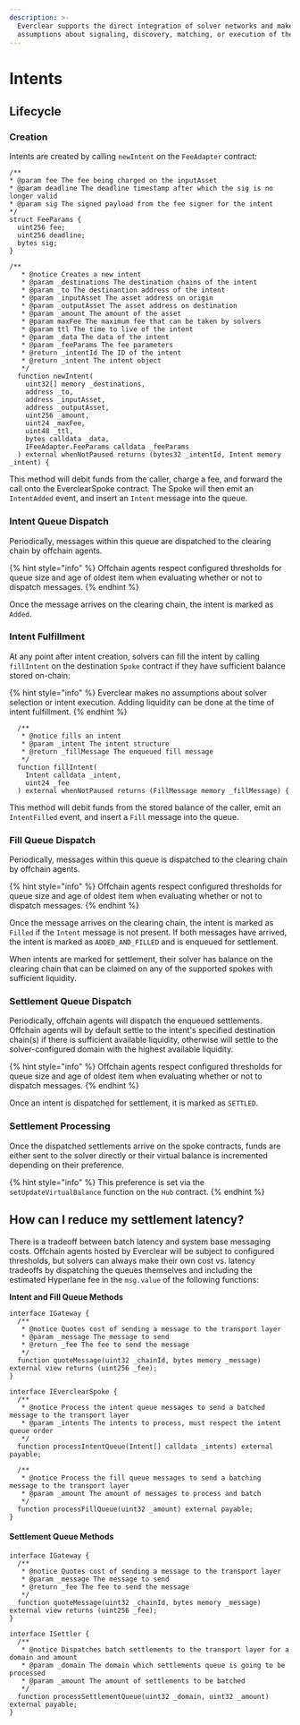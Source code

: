 ```yaml
---
description: >-
  Everclear supports the direct integration of solver networks and makes no
  assumptions about signaling, discovery, matching, or execution of the intent.
---
```


# Intents

## Lifecycle

### Creation

Intents are created by calling `newIntent` on the `FeeAdapter` contract:

```solidity
/**
* @param fee The fee being charged on the inputAsset
* @param deadline The deadline timestamp after which the sig is no longer valid
* @param sig The signed payload from the fee signer for the intent 
*/
struct FeeParams {
  uint256 fee;
  uint256 deadline;
  bytes sig;
}

/**
   * @notice Creates a new intent
   * @param _destinations The destination chains of the intent
   * @param _to The destinantion address of the intent
   * @param _inputAsset The asset address on origin
   * @param _outputAsset The asset address on destination
   * @param _amount The amount of the asset
   * @param maxFee The maximum fee that can be taken by solvers
   * @param ttl The time to live of the intent
   * @param _data The data of the intent
   * @param _feeParams The fee parameters
   * @return _intentId The ID of the intent
   * @return _intent The intent object
   */
  function newIntent(
    uint32[] memory _destinations,
    address _to,
    address _inputAsset,
    address _outputAsset,
    uint256 _amount,
    uint24 _maxFee,
    uint48 _ttl,
    bytes calldata _data,
    IFeeAdapter.FeeParams calldata _feeParams
  ) external whenNotPaused returns (bytes32 _intentId, Intent memory _intent) {
```

This method will debit funds from the caller, charge a fee, and forward the call onto the EverclearSpoke contract. The Spoke will then emit an `IntentAdded` event, and insert an `Intent` message into the queue.&#x20;

### Intent Queue Dispatch

Periodically, messages within this queue are dispatched to the clearing chain by offchain agents.

{% hint style="info" %}
Offchain agents respect configured thresholds for queue size and age of oldest item when evaluating whether or not to dispatch messages.
{% endhint %}

Once the message arrives on the clearing chain, the intent is marked as `Added`.

### Intent Fulfillment

At any point after intent creation, solvers can fill the intent by calling `fillIntent` on the destination `Spoke` contract if they have sufficient balance stored on-chain:

{% hint style="info" %}
Everclear makes no assumptions about solver selection or intent execution. Adding liquidity can be done at the time of intent fulfillment.
{% endhint %}

```solidity
  /**
   * @notice fills an intent
   * @param _intent The intent structure
   * @return _fillMessage The enqueued fill message
   */
  function fillIntent(
    Intent calldata _intent,
    uint24 _fee
  ) external whenNotPaused returns (FillMessage memory _fillMessage) {

```

This method will debit funds from the stored balance of the caller, emit an `IntentFilled` event, and insert a `Fill` message into the queue.

### Fill Queue Dispatch

Periodically, messages within this queue is dispatched to the clearing chain by offchain agents.

{% hint style="info" %}
Offchain agents respect configured thresholds for queue size and age of oldest item when evaluating whether or not to dispatch messages.
{% endhint %}

Once the message arrives on the clearing chain, the intent is marked as `Filled` if the `Intent` message is not present. If both messages have arrived, the intent is marked as `ADDED_AND_FILLED` and is enqueued for settlement.

When intents are marked for settlement, their solver has balance on the clearing chain that can be claimed on any of the supported spokes with sufficient liquidity.

### Settlement Queue Dispatch

Periodically, offchain agents will dispatch the enqueued settlements. Offchain agents will by default settle to the intent's specified destination chain(s) if there is sufficient available liquidity, otherwise will settle to the solver-configured domain with the highest available liquidity.

{% hint style="info" %}
Offchain agents respect configured thresholds for queue size and age of oldest item when evaluating whether or not to dispatch messages.
{% endhint %}

Once an intent is dispatched for settlement, it is marked as `SETTLED`.

### Settlement Processing

Once the dispatched settlements arrive on the spoke contracts, funds are either sent to the solver directly or their virtual balance is incremented depending on their preference.

{% hint style="info" %}
This preference is set via the `setUpdateVirtualBalance` function on the `Hub` contract.
{% endhint %}

## How can I reduce my settlement latency?

There is a tradeoff between batch latency and system base messaging costs. Offchain agents hosted by Everclear will be subject to configured thresholds, but solvers can always make their own cost vs. latency tradeoffs by dispatching the queues themselves and including the estimated Hyperlane fee in the `msg.value` of the following functions:

**Intent and Fill Queue Methods**

```solidity
interface IGateway {
  /**
   * @notice Quotes cost of sending a message to the transport layer
   * @param _message The message to send
   * @return _fee The fee to send the message
   */
  function quoteMessage(uint32 _chainId, bytes memory _message) external view returns (uint256 _fee);
}

interface IEverclearSpoke {
  /**
   * @notice Process the intent queue messages to send a batched message to the transport layer
   * @param _intents The intents to process, must respect the intent queue order
   */
  function processIntentQueue(Intent[] calldata _intents) external payable;

  /**
   * @notice Process the fill queue messages to send a batching message to the transport layer
   * @param _amount The amount of messages to process and batch
   */
  function processFillQueue(uint32 _amount) external payable;
}
```

#### Settlement Queue Methods

```solidity
interface IGateway {
  /**
   * @notice Quotes cost of sending a message to the transport layer
   * @param _message The message to send
   * @return _fee The fee to send the message
   */
  function quoteMessage(uint32 _chainId, bytes memory _message) external view returns (uint256 _fee);
}

interface ISettler {
  /**
   * @notice Dispatches batch settlements to the transport layer for a domain and amount
   * @param _domain The domain which settlements queue is going to be processed
   * @param _amount The amount of settlements to be batched
   */
  function processSettlementQueue(uint32 _domain, uint32 _amount) external payable;
}
```
